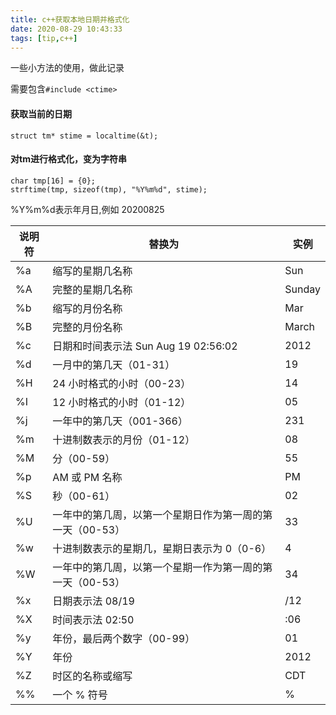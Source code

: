 ```yaml
---
title: c++获取本地日期并格式化
date: 2020-08-29 10:43:33
tags: [tip,c++]
---
```


一些小方法的使用，做此记录

需要包含`#include <ctime>`

#### 获取当前的日期

```
struct tm* stime = localtime(&t);
```


#### 对tm进行格式化，变为字符串

```
char tmp[16] = {0};
strftime(tmp, sizeof(tmp), "%Y%m%d", stime);
```

%Y%m%d表示年月日,例如 20200825

|说明符|	替换为|	实例|
|--- |---|---|
|%a|	缩写的星期几名称|	Sun|
|%A|	完整的星期几名称|	Sunday|
|%b|	缩写的月份名称|	Mar|
|%B|	完整的月份名称|	March|
|%c|	日期和时间表示法	Sun Aug 19 02:56:02| 2012|
|%d|	一月中的第几天（01-31）|	19|
|%H|	24 小时格式的小时（00-23）|	14|
|%I|	12 小时格式的小时（01-12）|	05|
|%j|	一年中的第几天（001-366）|	231|
|%m|	十进制数表示的月份（01-12）|	08|
|%M|	分（00-59）|	55|
|%p|	AM 或 PM 名称|	PM|
|%S|	秒（00-61）|	02|
|%U|	一年中的第几周，以第一个星期日作为第一周的第一天（00-53）|	33|
|%w|	十进制数表示的星期几，星期日表示为 0（0-6）|	4|
|%W|	一年中的第几周，以第一个星期一作为第一周的第一天（00-53）|	34|
|%x|	日期表示法	08/19|/12|
|%X|	时间表示法	02:50|:06|
|%y|	年份，最后两个数字（00-99）|	01|
|%Y|	年份|	2012|
|%Z|	时区的名称或缩写|	CDT|
|%%|	一个 % 符号|	%|


